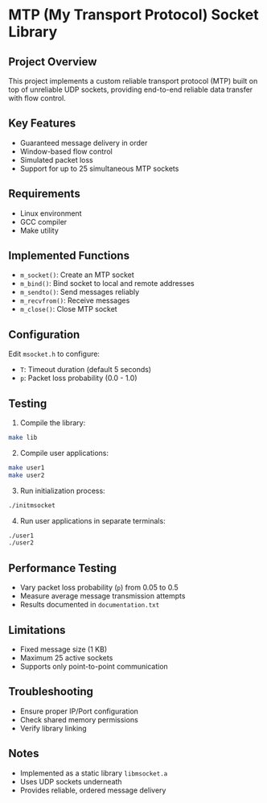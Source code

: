 # MTP (My Transport Protocol) Socket Library

## Project Overview
This project implements a custom reliable transport protocol (MTP) built on top of unreliable UDP sockets, providing end-to-end reliable data transfer with flow control.

## Key Features
- Guaranteed message delivery in order
- Window-based flow control
- Simulated packet loss
- Support for up to 25 simultaneous MTP sockets

## Requirements
- Linux environment
- GCC compiler
- Make utility

## Implemented Functions
- `m_socket()`: Create an MTP socket
- `m_bind()`: Bind socket to local and remote addresses
- `m_sendto()`: Send messages reliably
- `m_recvfrom()`: Receive messages
- `m_close()`: Close MTP socket

## Configuration
Edit `msocket.h` to configure:
- `T`: Timeout duration (default 5 seconds)
- `p`: Packet loss probability (0.0 - 1.0)

## Testing
1. Compile the library:
```bash
make lib
```

2. Compile user applications:
```bash
make user1
make user2
```

3. Run initialization process:
```bash
./initmsocket
```

4. Run user applications in separate terminals:
```bash
./user1
./user2
```

## Performance Testing
- Vary packet loss probability (`p`) from 0.05 to 0.5
- Measure average message transmission attempts
- Results documented in `documentation.txt`

## Limitations
- Fixed message size (1 KB)
- Maximum 25 active sockets
- Supports only point-to-point communication

## Troubleshooting
- Ensure proper IP/Port configuration
- Check shared memory permissions
- Verify library linking

## Notes
- Implemented as a static library `libmsocket.a`
- Uses UDP sockets underneath
- Provides reliable, ordered message delivery
